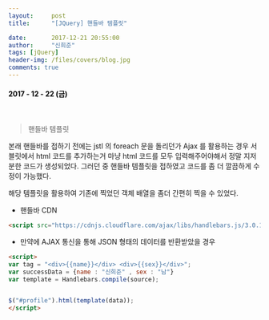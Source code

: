 ```yaml
---
layout:     post
title:      "[JQuery] 핸들바 템플릿"

date:       2017-12-21 20:55:00
author:     "신희준"
tags: [jQuery]
header-img: /files/covers/blog.jpg
comments: true
---
```


<head>
 <meta property="og:type" content="website">
 <meta property="og:title" content="jQuery DOM">
 <meta property="og:description" content="jQuery DOM">
 <meta property="og:url" content="http://shj7242.github.io/2017/12/21/JQuery7/">

 <meta name="twitter:card" content="summary">
  <meta name="twitter:title" content="jQuery DOM">
  <meta name="twitter:description" content="jQuery DOM">
  <meta name="FACEBOOK:domain" content="http://shj7242.github.io/2017/12/21/JQuery7/">
  <meta name="facebook:card" content="summary">
   <meta name="facebook:title" content="jQuery DOM">
   <meta name="facebook:description" content="jQuery DOM">
   <meta name="facebook:domain" content="http://shj7242.github.io/2017/12/21/JQuery7/">


 </head>


<H4 style ="font-weight:bold; color : black">2017 - 12 - 22 (금)</H4>

<br>


> 핸들바 템플릿

본래 핸들바를 접하기 전에는 jstl 의 foreach 문을 돌리던가 Ajax 를 활용하는 경우 서블릿에서 html 코드를 추가하는거 마냥 html 코드를 모두 입력해주어야해서 정말 지저분한 코드가 생성되었다. 그러던 중 핸들바 템플릿을 접하였고 코드를 좀 더 깔끔하게 수정이 가능했다.

해당 템플릿을 활용하여 기존에 찍었던 객체 배열을 좀더 간편히 찍을 수 있었다.

* 핸들바 CDN

~~~html
<script src="https://cdnjs.cloudflare.com/ajax/libs/handlebars.js/3.0.1/handlebars.js"></script>
~~~

* 만약에 AJAX 통신을 통해 JSON 형태의 데이터를 반환받았을 경우

~~~html
<script>
var tag = "<div>{{name}}</div> <div>{{sex}}</div>";
var successData = {name : "신희준" , sex : "남"}
var template = Handlebars.compile(source);


$("#profile").html(template(data));
</script>
~~~
